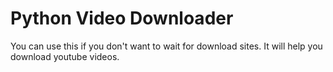 # Python Video Downloader
You can use this if you don't want to wait for download sites. It will help you download youtube videos.

